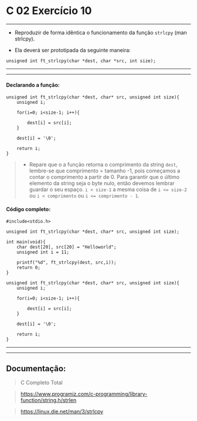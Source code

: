 # C 02 Exercício 10
---

- Reproduzir de forma idêntica o funcionamento da função `strlcpy` (man strlcpy).

- Ela deverá ser prototipada da seguinte maneira:
```
unsigned int ft_strlcpy(char *dest, char *src, int size);
``` 

---
---

#### Declarando a função:
    unsigned int ft_strlcpy(char *dest, char* src, unsigned int size){
        unsigned i;

        for(i=0; i<size-1; i++){

            dest[i] = src[i];
        }
        
        dest[i] = '\0';
        
        return i;
    }

> - Repare que o a função retorna o comprimento da string `dest`, lembre-se que comprimento = tamanho -1, pois começamos a contar o comprimento a partir de 0. 
> Para garantir que o último elemento da string seja o byte nulo, então devemos lembrar guardar o seu espaço. `i < size-1` a mesma coisa de `i <= size-2` ou `i < comprimento` ou `i <= comprimento - 1`.

#### Código completo:
    #include<stdio.h>

    unsigned int ft_strlcpy(char *dest, char* src, unsigned int size);

    int main(void){
        char dest[20], src[20] = "Helloworld";
        unsigned int i = 11;

        printf("%d", ft_strlcpy(dest, src,i));
        return 0;
    }

    unsigned int ft_strlcpy(char *dest, char* src, unsigned int size){
        unsigned i;

        for(i=0; i<size-1; i++){

            dest[i] = src[i];
        }
        
        dest[i] = '\0';
        
        return i;
    }

---
---

## Documentação:

> C Completo Total

> https://www.programiz.com/c-programming/library-function/string.h/strlen

> https://linux.die.net/man/3/strlcpy